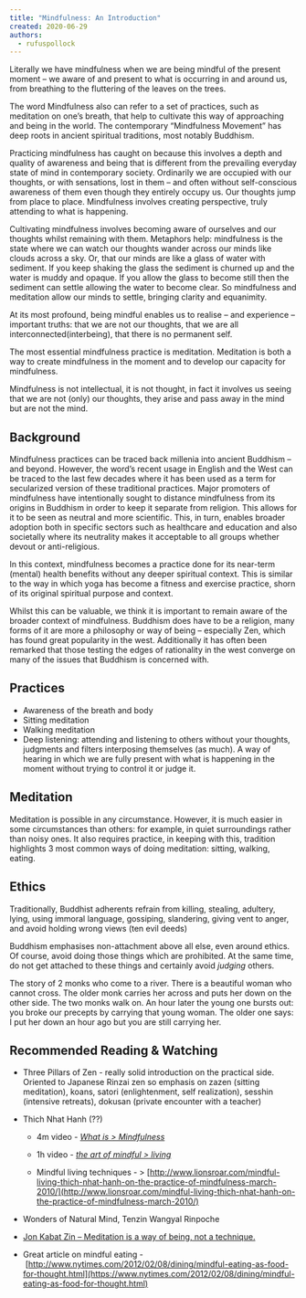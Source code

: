 ```yaml
---
title: "Mindfulness: An Introduction"
created: 2020-06-29
authors: 
  - rufuspollock
---
```


Literally we have mindfulness when we are being mindful of the present moment – we aware of and present to what is occurring in and around us, from breathing to the fluttering of the leaves on the trees.

The word Mindfulness also can refer to a set of practices, such as meditation on one’s breath, that help to cultivate this way of approaching and being in the world. The contemporary “Mindfulness Movement” has deep roots in ancient spiritual traditions, most notably Buddhism.

Practicing mindfulness has caught on because this involves a depth and quality of awareness and being that is different from the prevailing everyday state of mind in contemporary society. Ordinarily we are occupied with our thoughts, or with sensations, lost in them – and often without self-conscious awareness of them even though they entirely occupy us. Our thoughts jump from place to place. Mindfulness involves creating perspective, truly attending to what is happening.

Cultivating mindfulness involves becoming aware of ourselves and our thoughts whilst remaining with them. Metaphors help: mindfulness is the state where we can watch our thoughts wander across our minds like clouds across a sky. Or, that our minds are like a glass of water with sediment. If you keep shaking the glass the sediment is churned up and the water is muddy and opaque. If you allow the glass to become still then the sediment can settle allowing the water to become clear. So mindfulness and meditation allow our minds to settle, bringing clarity and equanimity.

At its most profound, being mindful enables us to realise – and experience – important truths: that we are not our thoughts, that we are all interconnected(interbeing), that there is no permanent self.

The most essential mindfulness practice is meditation. Meditation is both a way to create mindfulness in the moment and to develop our capacity for mindfulness.

Mindfulness is not intellectual, it is not thought, in fact it involves us seeing that we are not (only) our thoughts, they arise and pass away in the mind but are not the mind.

## Background

Mindfulness practices can be traced back millenia into ancient Buddhism – and beyond. However, the word’s recent usage in English and the West can be traced to the last few decades where it has been used as a term for secularized version of these traditional practices. Major promoters of mindfulness have intentionally sought to distance mindfulness from its origins in Buddhism in order to keep it separate from religion. This allows for it to be seen as neutral and more scientific. This, in turn, enables broader adoption both in specific sectors such as healthcare and education and also societally where its neutrality makes it acceptable to all groups whether devout or anti-religious.

In this context, mindfulness becomes a practice done for its near-term (mental) health benefits without any deeper spiritual context. This is similar to the way in which yoga has become a fitness and exercise practice, shorn of its original spiritual purpose and context.

Whilst this can be valuable, we think it is important to remain aware of the broader context of mindfulness. Buddhism does have to be a religion, many forms of it are more a philosophy or way of being – especially Zen, which has found great popularity in the west. Additionally it has often been remarked that those testing the edges of rationality in the west converge on many of the issues that Buddhism is concerned with.

## Practices

- Awareness of the breath and body
- Sitting meditation
- Walking meditation
- Deep listening: attending and listening to others without your thoughts, judgments and filters interposing themselves (as much). A way of hearing in which we are fully present with what is happening in the moment without trying to control it or judge it.

## Meditation

Meditation is possible in any circumstance. However, it is much easier in some circumstances than others: for example, in quiet surroundings rather than noisy ones. It also requires practice, in keeping with this, tradition highlights 3 most common ways of doing meditation: sitting, walking, eating.

## Ethics

Traditionally, Buddhist adherents refrain from killing, stealing, adultery, lying, using immoral language, gossiping, slandering, giving vent to anger, and avoid holding wrong views (ten evil deeds)

Buddhism emphasises non-attachment above all else, even around ethics. Of course, avoid doing those things which are prohibited. At the same time, do not get attached to these things and certainly avoid _judging_ others.

The story of 2 monks who come to a river. There is a beautiful woman who cannot cross. The older monk carries her across and puts her down on the other side. The two monks walk on. An hour later the young one bursts out: you broke our precepts by carrying that young woman. The older one says: I put her down an hour ago but you are still carrying her.

## Recommended Reading & Watching

- Three Pillars of Zen - really solid introduction on the practical side. Oriented to Japanese Rinzai zen so emphasis on zazen (sitting meditation), koans, satori (enlightenment, self realization), sesshin (intensive retreats), dokusan (private encounter with a teacher)

- Thich Nhat Hanh (??)
    
    - 4m video - [_What is > Mindfulness_](https://www.youtube.com/watch?v=xD7i6VUOriI)
    
    - 1h video - [_the art of mindful > living_](https://www.youtube.com/watch?v=dDXcIaUKHDU)
    - Mindful living techniques - > [http://www.lionsroar.com/mindful-living-thich-nhat-hanh-on-the-practice-of-mindfulness-march-2010/](http://www.lionsroar.com/mindful-living-thich-nhat-hanh-on-the-practice-of-mindfulness-march-2010/)

- Wonders of Natural Mind, Tenzin Wangyal Rinpoche

- [Jon Kabat Zin – Meditation is a way of being, not a technique.](assets/JKZ_thinking.pdf)

- Great article on mindful eating - [http://www.nytimes.com/2012/02/08/dining/mindful-eating-as-food-for-thought.html](https://www.nytimes.com/2012/02/08/dining/mindful-eating-as-food-for-thought.html)

